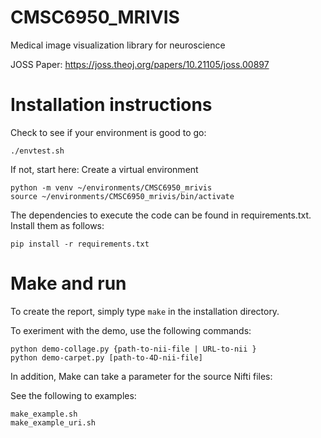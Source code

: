# CMSC6950_MRIVIS
Medical image visualization library for neuroscience

JOSS Paper: https://joss.theoj.org/papers/10.21105/joss.00897 

# Installation instructions

Check to see if your environment is good to go:

```
./envtest.sh
```

If not, start here: Create a virtual environment

```
python -m venv ~/environments/CMSC6950_mrivis  
source ~/environments/CMSC6950_mrivis/bin/activate
```
The dependencies to execute the code can be found in requirements.txt.  
Install them as follows:

```
pip install -r requirements.txt
```

# Make and run

To create the report, simply type ```make``` in the installation directory.

To exeriment with the demo, use the following commands:

```
python demo-collage.py {path-to-nii-file | URL-to-nii }
python demo-carpet.py [path-to-4D-nii-file]

```

In addition, Make can take a parameter for the source Nifti files:

See the following to examples:

```
make_example.sh
make_example_uri.sh
```